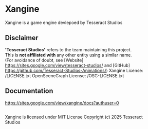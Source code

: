 # Xangine
Xangine is a game engine devlepoed by Tesseract Studios
</span>  

## Disclaimer
**'Tesseract Studios'** refers to the team maintaining this project.  
This is **not affiliated with** any other entity using a similar name.  
(For avoidance of doubt, see [Website] https://sites.google.com/view/tesseract-studios/ and [GitHub] https://github.com/Tesseract-Studios-Animations/)
Xangine License: /LICENSE.txt
OpenSceneGraph License: /OSG-LICENSE.txt

## Documentation
https://sites.google.com/view/xangine/docs?authuser=0

##
Xangine is licensed under MIT License
Copyright (c) 2025 Tesseract Studios